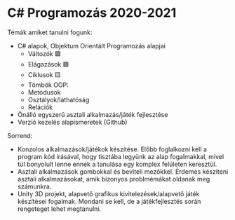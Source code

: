 # C# Programozás 2020-2021
Témák amiket tanulni fogunk:
- C# alapok, Objektum Orientált Programozás alapjai
  - Változók :green_square:
  - Elágazások :green_square:
  - Ciklusok :yellow_square:
  - Tömbök
OOP:
  - Metódusok
  - Osztályok/láthatóság
  - Relációk
- Önálló egyszerű asztali alkalmazás/játék fejlesztése
- Verzió kezelés alapismeretek (Github)

Sorrend:
- Konzolos alkalmazások/játékok készítése.
    Előbb foglalkozni kell a program kód írásával, hogy tisztába legyünk az alap fogalmakkal, mivel túl bonyolult lenne ennek a tanulása egy komplex felületen keresztül.
- Asztali alkalmazások gombokkal és beviteli mezőkkel.
    Érdemes készíteni asztali alkalmazásokat, amik bizonyos problmémákat oldanak meg számunkra.
- Unity 3D projekt, alapvető grafikus kivitelezések/alapvető játék készítései fogalmak.
    Mondani se kell, de a játékfejlesztés során rengeteget lehet megtanulni.
